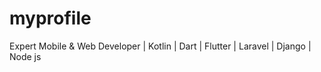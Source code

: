 # myprofile
Expert Mobile &amp; Web Developer | Kotlin | Dart | Flutter | Laravel | Django | Node js
